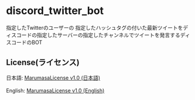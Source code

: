# discord_twitter_bot
指定したTwitterのユーザーの 指定したハッシュタグの付いた最新ツイートをディスコードの指定したサーバーの指定したチャンネルでツイートを発言するディスコードのBOT
## License(ライセンス)
日本語: [MarumasaLicense v1.0 (日本語)](https://github.com/malken21/MarumasaLicenses/blob/main/MarumasaLicense_v1.0/LICENSE-ja.md)
<br>
<br>
English: [MarumasaLicense v1.0 (English)](https://github.com/malken21/MarumasaLicenses/blob/main/MarumasaLicense_v1.0/LICENSE-en.md)
